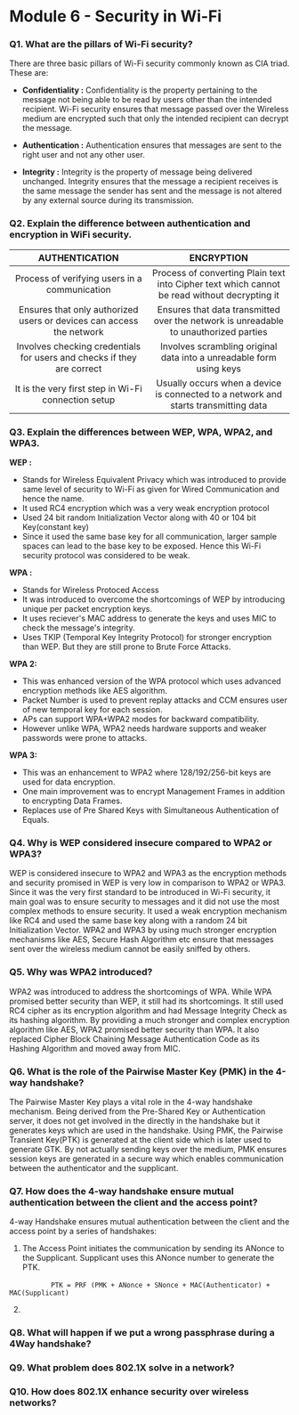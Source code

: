 # Module 6 - Security in Wi-Fi

### Q1. What are the pillars of Wi-Fi security?
There are three basic pillars of Wi-Fi security commonly known as CIA triad. These are:
- **Confidentiality :** Confidentiality is the property pertaining to the message not being able to be read by users other than the intended recipient. Wi-Fi security ensures that message passed over the Wireless medium are encrypted such that only the intended recipient can decrypt the message. 

- **Authentication :** Authentication ensures that messages are sent to the right user and not any other user.

- **Integrity :** Integrity is the property of message being delivered unchanged. Integrity ensures that the message a recipient receives is the same message the sender has sent and the message is not altered by any external source during its transmission.
  
### Q2. Explain the difference between authentication and encryption in WiFi security.
| **AUTHENTICATION** | **ENCRYPTION** |
|       :---:        |      :---:     |
| Process of verifying users in a communication | Process of converting Plain text into Cipher text which cannot be read without decrypting it |
| Ensures that only authorized users or devices can access the network | Ensures that data transmitted over the network is unreadable to unauthorized parties |
| Involves checking credentials for users and checks if they are correct | Involves scrambling original data into a unreadable form using keys |
| It is the very first step in Wi-Fi connection setup | Usually occurs when a device is connected to a network and starts transmitting data |

### Q3. Explain the differences between WEP, WPA, WPA2, and WPAЗ.
**WEP :**
- Stands for Wireless Equivalent Privacy which was introduced to provide same level of security to Wi-Fi as given for Wired Communication and hence the name.
- It used RC4 encryption which was a very weak encryption protocol
- Used 24 bit random Initialization Vector along with 40 or 104 bit Key(constant key)
- Since it used the same base key for all communication, larger sample spaces can lead to the base key to be exposed. Hence this Wi-Fi security protocol was considered to be weak.

**WPA :**
- Stands for Wireless Protoced Access
- It was introduced to overcome the shortcomings of WEP by introducing unique per packet encryption keys.
- It uses reciever's MAC address to generate the keys and uses MIC to check the message's integrity.
- Uses TKIP (Temporal Key Integrity Protocol) for stronger encryption than WEP. But they are still prone to Brute Force Attacks.

**WPA 2:**
- This was enhanced version of the WPA protocol which uses advanced encryption methods like AES algorithm.
- Packet Number is used to prevent replay attacks and CCM ensures user of new temporal key for each session.
- APs can support WPA+WPA2 modes for backward compatibility.
- However unlike WPA, WPA2 needs hardware supports and weaker passwords were prone to attacks.

**WPA 3:**
- This was an enhancement to WPA2 where 128/192/256-bit keys are used for data encryption.
- One main improvement was to encrypt Management Frames in addition to encrypting Data Frames.
- Replaces use of Pre Shared Keys with Simultaneous Authentication of Equals.
### Q4. Why is WEP considered insecure compared to WPA2 or WPA3?
WEP is considered insecure to WPA2 and WPA3 as the encryption methods and security promised in WEP is very low in comparison to WPA2 or WPA3. Since it was the very first standard to be introduced in Wi-Fi security, it main goal was to ensure security to messages and it did not use the most complex methods to ensure security. It used a weak encryption mechanism like RC4 and used the same base key along with a random 24 bit Initialization Vector. WPA2 and WPA3 by using much stronger encryption mechanisms like AES, Secure Hash Algorithm etc ensure that messages sent over the wireless medium cannot be easily sniffed by others.

### Q5. Why was WPA2 introduced?
WPA2 was introduced to address the shortcomings of WPA. While WPA promised better security than WEP, it still had its shortcomings. It still used RC4 cipher as its encryption algorithm and had Message Integrity Check as its hashing algorithm. By providing a much stronger and complex encryption algorithm like AES, WPA2 promised better security than WPA. It also replaced Cipher Block Chaining Message Authentication Code as its Hashing Algorithm and moved away from MIC.

### Q6. What is the role of the Pairwise Master Key (PMK) in the 4-way handshake?
The Pairwise Master Key plays a vital role in the 4-way handshake mechanism. Being derived from the Pre-Shared Key or Authentication server, it does not get involved in the directly in the handshake but it generates keys which are used in the handshake. Using PMK, the Pairwise Transient Key(PTK) is generated at the client side which is later used to generate GTK. By not actually sending keys over the medium, PMK ensures session keys are generated in a secure way which enables communication between the authenticator and the supplicant.

### Q7. How does the 4-way handshake ensure mutual authentication between the client and the access point?
4-way Handshake ensures mutual authentication between the client and the access point by a series of handshakes:
1. The Access Point initiates the communication by sending its ANonce to the Supplicant. Supplicant uses this ANonce number to generate the PTK.

&nbsp;&nbsp;&nbsp;&nbsp;&nbsp;&nbsp;&nbsp;&nbsp;&nbsp;&nbsp;&nbsp;&nbsp;&nbsp;&nbsp;&nbsp;&nbsp;&nbsp;&nbsp; `PTK = PRF (PMK + ANonce + SNonce + MAC(Authenticator) + MAC(Supplicant)`

2. 

### Q8. What will happen if we put a wrong passphrase during a 4Way handshake?

### Q9. What problem does 802.1X solve in a network?

### Q10. How does 802.1X enhance security over wireless networks?
